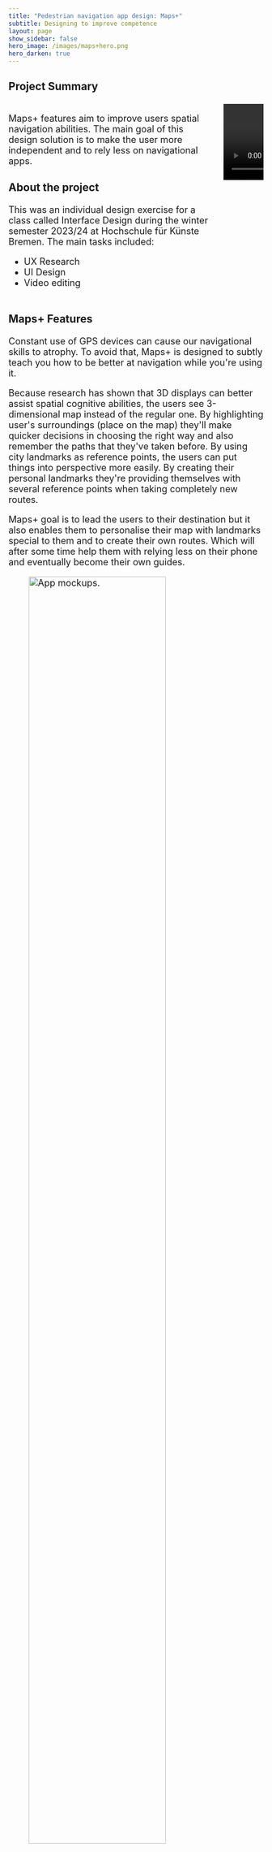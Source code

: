 ```yaml
---
title: "Pedestrian navigation app design: Maps+"
subtitle: Designing to improve competence
layout: page
show_sidebar: false
hero_image: /images/maps+hero.png
hero_darken: true
---
```

<html>
<head>
  <meta charset="utf-8">
  <meta name="viewport" content="width=device-width, initial-scale=1">
</head>
<body>
    <div class="section is-centered" style="font-size: large">
        <h3 class="is-size-4-mobile">Project Summary</h3>
        <div class="columns is-centered">
            <div class="column is-one-third">
                <p>Maps+ features aim to improve users spatial navigation abilities. The main goal of this design solution is to
                make the user more independent and to rely less on navigational apps. 
                </p>
                <h3 class="is-size-4-mobile">About the project</h3>
                <p>This was an individual design exercise for a class called Interface Design during the winter semester 
                2023/24 at Hochschule für Künste Bremen. The main tasks included:
                <ul>
                <li>UX Research</li>
                <li>UI Design</li>
                <li>Video editing</li>
                </ul>
                </p>
            </div>
            <div class="column">
                <center>
                <video controls>
                    <source src="/videos/Zemberi-Ivana-Interface-Design-Final-Video.mp4" type="video/mp4">
                </video></center>
            </div>
        </div>
        <div style="font-size: large">
        <h3 class="is-size-4-mobile">Maps+ Features</h3>
        <p>Constant use of GPS devices can cause our navigational skills to atrophy. To avoid that, 
        Maps+ is designed to subtly teach you how to be better at navigation while you're using it.
        </p>
        <p>Because research has shown that 3D displays can better assist spatial cognitive abilities, 
        the users see 3-dimensional map instead of the regular one. By highlighting user's surroundings 
        (place on the map) they'll make quicker decisions in choosing the right way and also remember the 
        paths that they've taken before. By using city landmarks as reference points, the users can put things 
        into perspective more easily. By creating their personal landmarks they're providing themselves with several
        reference points when taking completely new routes.
        </p>
        <p>Maps+ goal is to lead the users to their destination but it also enables them to
        personalise their map with landmarks special to them and to create their own routes.
        Which will after some time help them with relying less on their phone and eventually 
        become their own guides.
        </p>
        <figure class="is-desktop is-hidden-mobile">
        <a href="/images/maps+screens.png">
            <img src="/images/maps+screens.png" height="80%" width="80%" alt="App mockups.">
            <figcaption>Maps+ Screen Designs</figcaption>
        </a>
        </figure>
        <figure class="is-mobile is-hidden-tablet is-hidden-desktop">
            <a href="/images/maps+screens.png">
                <img src="/images/maps+screens.png" alt="App features displayed.">
            </a>
            <figcaption>Maps+ Screen Designs</figcaption>
        </figure>
    <br>
    </div>
    <div style="font-size: large">
    <div class="columns">
        <div class="column is-one-third">
            <h3 class="is-size-4-mobile">Tools & Resources</h3>
            <ul style="list-style-type:none">
                <div>
                    <li><span class="icon"><i class="fas fa-arrow-right"></i></span>
                    <strong> Figma</strong></li>
                    <li><span class="icon"><i class="fas fa-arrow-right"></i></span>
                    <strong> Mapbox</strong></li>
                    <li><span class="icon"><i class="fas fa-arrow-right"></i></span> 
                    <strong> Inkscape</strong></li>
                    <li><span class="icon"><i class="fas fa-arrow-right"></i></span>
                    <strong> Photopea</strong></li>
                    <li><span class="icon"><i class="fas fa-arrow-right"></i></span>
                    <strong> Canva Animator</strong></li>
                    <li><span class="icon"><i class="fas fa-arrow-right"></i></span>
                    <strong> CapCut</strong></li>
                    <li><span class="icon"><i class="fas fa-arrow-right"></i></span>
                    <strong> Adobe Podcast</strong></li>
                    <li><span class="icon"><i class="fas fa-arrow-right"></i></span>
                    <strong> Material 3 Design Library</strong></li>
                </div>
            </ul>
        </div>
        <div class="column">
            <h3 class="is-size-4-mobile">References</h3>
            <ol>
                <li>Tavanti, M. and Lind, M. (2001). 2D vs 3D, implications on spatial memory.
                <strong><a href="https://doi.org/10.1109/infvis.2001.963291">doi:https://doi.org/10.1109/infvis.2001.963291</a></strong>.</li>
                <li>Parra-Barrero, E., Sandhiya Vijayabaskaran, Seabrook, E., Laurenz Wiskott and Cheng, S. (2023). 
                A Map of Spatial Navigation for Neuroscience. pp.105200–105200. 
                <strong><a href="https://doi.org/10.1016/j.neubiorev.2023.105200">doi:https://doi.org/10.1016/j.neubiorev.2023.105200</a></strong>.</li>
                <li>Liu, B. and Zhan, Z. (2021). Work-in-Progress–—Improve Spatial Learning by Chunking Navigation Instructions in Mixed Reality. 
                2021 7th International Conference of the Immersive Learning Research Network (iLRN). 
                <strong><a href="https://doi.org/10.23919/ilrn52045.2021.9459396">doi:https://doi.org/10.23919/ilrn52045.2021.9459396</a></strong>.</li>
                <li>Stromberg, J. (2015). Is GPS ruining our ability to navigate for ourselves? [online] Vox. Available at: 
                <strong><a href="https://www.vox.com/2015/9/2/9242049/gps-maps-navigation">https://www.vox.com/2015/9/2/9242049/gps-maps-navigation</a></strong>.</li>
            </ol>
        </div>
    </div>
    </div>
    </div>